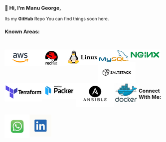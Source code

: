 ### 👋 Hi, I’m Manu George,
Its my **GitHub** Repo You can find things soon here. 

### Known Areas:

<br />

[<img align="left" alt="Unix" width="100" src="https://raw.githubusercontent.com/ManuGeorge96/ManuGeorge96/master/Tools/aws.png" />][ln]
[<img align="left" alt="Unix" width="100" src="https://raw.githubusercontent.com/ManuGeorge96/ManuGeorge96/master/Tools/red.jpg" />][ln]
[<img align="left" alt="Unix" width="100" src="https://raw.githubusercontent.com/ManuGeorge96/ManuGeorge96/master/Tools/linux.jpg" />][ln]
[<img align="left" alt="Unix" width="100" src="https://raw.githubusercontent.com/ManuGeorge96/ManuGeorge96/master/Tools/mysql.jpg" />][ln]
[<img align="left" alt="Unix" width="100" src="https://raw.githubusercontent.com/ManuGeorge96/ManuGeorge96/master/Tools/download.png" />][ln]
[<img align="left" alt="Unix" width="120" src="https://raw.githubusercontent.com/ManuGeorge96/ManuGeorge96/master/Tools/salt.png" />][ln]
[<img align="left" alt="Unix" width="120" src="https://raw.githubusercontent.com/ManuGeorge96/ManuGeorge96/master/Tools/featured.png" />][ln]
[<img align="left" alt="Unix" width="110" src="https://raw.githubusercontent.com/ManuGeorge96/ManuGeorge96/master/Tools/packer.png" />][ln]
<br />
<br />
<br />
[<img align="left" alt="Unix" width="120" src="https://raw.githubusercontent.com/ManuGeorge96/ManuGeorge96/master/Tools/ansble1.png" />][ln]
[<img align="left" alt="Unix" width="80" src="https://raw.githubusercontent.com/ManuGeorge96/ManuGeorge96/master/Tools/docker.png" />][ln]

<br />
<br />

### Connect With Me:


<br />

[<img align="left" alt="Unix" width="80" src="https://raw.githubusercontent.com/ManuGeorge96/ManuGeorge96/master/Tools/wp.jpg" />][wp]
[<img align="left" alt="Unix" width="70" src="https://raw.githubusercontent.com/ManuGeorge96/ManuGeorge96/master/Tools/ln.jpg" />][ln]








[wp]: https://wa.link/jx03b6
[ln]: https://www.linkedin.com/in/manu-george-03453613a
<!---
ManuGit1996/ManuGit1996 is a ✨ special ✨ repository because its `README.md` (this file) appears on your GitHub profile.
You can click the Preview link to take a look at your changes.
--->
